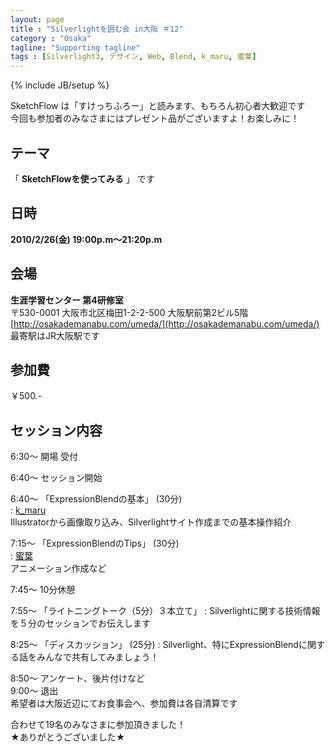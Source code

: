 ```yaml
---
layout: page
title : "Silverlightを囲む会 in大阪 ＃12"
category : "Osaka"
tagline: "Supporting tagline"
tags : [Silverlight3, デザイン, Web, Blend, k_maru, 蜜葉]
---
```

{% include JB/setup %}

SketchFlow は「すけっちふろー」と読みます、もちろん初心者大歓迎です  
今回も参加者のみなさまにはプレゼント品がございますよ！お楽しみに！

## テーマ
「 __SketchFlowを使ってみる__ 」 です

## 日時
__2010/2/26(金) 19:00p.m～21:20p.m__

## 会場
__生涯学習センター 第4研修室__  
〒530-0001 大阪市北区梅田1-2-2-500 大阪駅前第2ビル5階  
[http://osakademanabu.com/umeda/](http://osakademanabu.com/umeda/)  
最寄駅はJR大阪駅です

## 参加費
￥500.-  

## セッション内容
6:30～ 開場 受付  

6:40～ セッション開始

6:40～ 「ExpressionBlendの基本」 (30分)  
: [k_maru](http://kmaru.hatenablog.com/)   
Illustratorから画像取り込み、Silverlightサイト作成までの基本操作紹介

7:15～ 「ExpressionBlendのTips」 (30分)  
: [蜜葉](http://c-mitsuba.com/)  
アニメーション作成など

7:45～ 10分休憩

7:55～ 「ライトニングトーク（5分）３本立て」
: Silverlightに関する技術情報を５分のセッションでお伝えします

8:25～ 「ディスカッション」 (25分)
: Silverlight、特にExpressionBlendに関する話をみんなで共有してみましょう！

8:50～ アンケート、後片付けなど  
9:00～ 退出  
希望者は大阪近辺にてお食事会へ、参加費は各自清算です

合わせて19名のみなさまに参加頂きました！  
★ありがとうございました★

